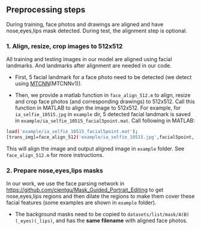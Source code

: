 ## Preprocessing steps

During training, face photos and drawings are aligned and have nose,eyes,lips mask detected. 
During test, the alignment step is optional.

### 1. Align, resize, crop images to 512x512

All training and testing images in our model are aligned using facial landmarks. And landmarks after alignment are needed in our code.

- First, 5 facial landmark for a face photo need to be detected (we detect using [MTCNN](https://github.com/kpzhang93/MTCNN_face_detection_alignment)(MTCNNv1)).

- Then, we provide a matlab function in `face_align_512.m` to align, resize and crop face photos (and corresponding drawings) to 512x512. Call this function in MATLAB to align the image to 512x512.
For example, for `ia_selfie_10515.jpg` in `example` dir, 5 detected facial landmark is saved in `example/ia_selfie_10515_facial5point.mat`. Call following in MATLAB:
```bash
load('example/ia_selfie_10515_facial5point.mat');
[trans_img]=face_align_512('example/ia_selfie_10515.jpg',facial5point,'example');
```

This will align the image and output aligned image  in `example` folder.
See `face_align_512.m` for more instructions.


### 2. Prepare nose,eyes,lips masks

In our work, we use the face parsing network in https://github.com/cientgu/Mask_Guided_Portrait_Editing to get nose,eyes,lips regions and then dilate the regions to make them cover these facial features (some examples are shown in `example` folder).

- The background masks need to be copied to `datasets/list/mask/A(B)(_eyes)(_lips)`, and has the **same filename** with aligned face photos.  

